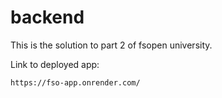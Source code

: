 # backend
This is the solution to part 2 of fsopen university.

Link to deployed app:

    https://fso-app.onrender.com/
